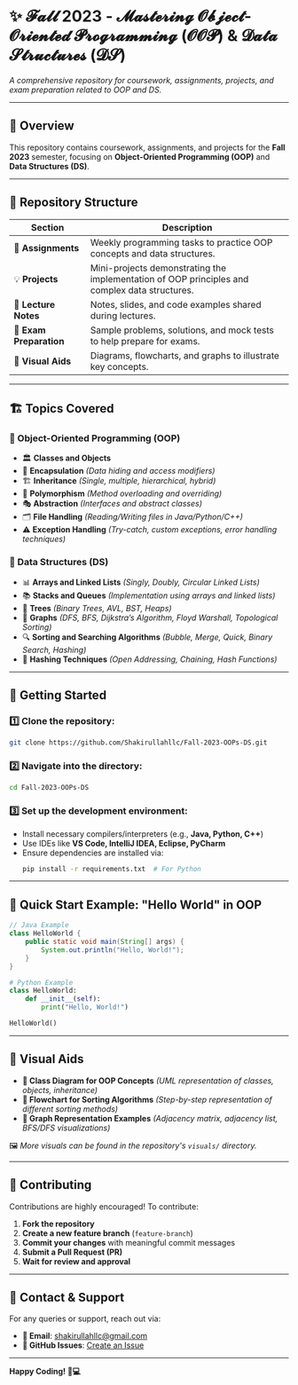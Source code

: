 # ✨ 𝓕𝓪𝓵𝓵 2023 - 𝓜𝓪𝓼𝓽𝓮𝓻𝓲𝓷𝓰 𝓞𝓫𝓳𝓮𝓬𝓽-𝓞𝓻𝓲𝓮𝓷𝓽𝓮𝓭 𝓟𝓻𝓸𝓰𝓻𝓪𝓶𝓶𝓲𝓷𝓰 (𝓞𝓞𝓟) & 𝓓𝓪𝓽𝓪 𝓢𝓽𝓻𝓾𝓬𝓽𝓾𝓻𝓮𝓼 (𝓓𝓢)


*A comprehensive repository for coursework, assignments, projects, and exam preparation related to OOP and DS.*

---

## 📌 Overview
This repository contains coursework, assignments, and projects for the **Fall 2023** semester, focusing on **Object-Oriented Programming (OOP)** and **Data Structures (DS)**.

---

## 📂 Repository Structure
| Section            | Description |
|-------------------|-------------|
| 📑 **Assignments** | Weekly programming tasks to practice OOP concepts and data structures. |
| 💡 **Projects**    | Mini-projects demonstrating the implementation of OOP principles and complex data structures. |
| 📘 **Lecture Notes** | Notes, slides, and code examples shared during lectures. |
| 📝 **Exam Preparation** | Sample problems, solutions, and mock tests to help prepare for exams. |
| 🎨 **Visual Aids** | Diagrams, flowcharts, and graphs to illustrate key concepts. |

---

## 🏗 Topics Covered
### 🔹 Object-Oriented Programming (OOP)
- 🏛 **Classes and Objects**
- 🔐 **Encapsulation** *(Data hiding and access modifiers)*
- 🏗 **Inheritance** *(Single, multiple, hierarchical, hybrid)*
- 🔄 **Polymorphism** *(Method overloading and overriding)*
- 🎭 **Abstraction** *(Interfaces and abstract classes)*
- 🗂 **File Handling** *(Reading/Writing files in Java/Python/C++)*
- ⚠ **Exception Handling** *(Try-catch, custom exceptions, error handling techniques)*

### 🔹 Data Structures (DS)
- 📊 **Arrays and Linked Lists** *(Singly, Doubly, Circular Linked Lists)*
- 📚 **Stacks and Queues** *(Implementation using arrays and linked lists)*
- 🌳 **Trees** *(Binary Trees, AVL, BST, Heaps)*
- 🔗 **Graphs** *(DFS, BFS, Dijkstra’s Algorithm, Floyd Warshall, Topological Sorting)*
- 🔍 **Sorting and Searching Algorithms** *(Bubble, Merge, Quick, Binary Search, Hashing)*
- 🔢 **Hashing Techniques** *(Open Addressing, Chaining, Hash Functions)*

---

## 🚀 Getting Started
### **1️⃣ Clone the repository:**  
   ```bash
   git clone https://github.com/Shakirullahllc/Fall-2023-OOPs-DS.git
   ```
### **2️⃣ Navigate into the directory:**  
   ```bash
   cd Fall-2023-OOPs-DS
   ```
### **3️⃣ Set up the development environment:**  
   - Install necessary compilers/interpreters (e.g., **Java, Python, C++**)
   - Use IDEs like **VS Code, IntelliJ IDEA, Eclipse, PyCharm**
   - Ensure dependencies are installed via:
     ```bash
     pip install -r requirements.txt  # For Python
     ```

---

## 📌 Quick Start Example: "Hello World" in OOP
```java
// Java Example
class HelloWorld {
    public static void main(String[] args) {
        System.out.println("Hello, World!");
    }
}
```
```python
# Python Example
class HelloWorld:
    def __init__(self):
        print("Hello, World!")

HelloWorld()
```

---

## 📸 Visual Aids
- **📌 Class Diagram for OOP Concepts** *(UML representation of classes, objects, inheritance)*
- **📌 Flowchart for Sorting Algorithms** *(Step-by-step representation of different sorting methods)*
- **📌 Graph Representation Examples** *(Adjacency matrix, adjacency list, BFS/DFS visualizations)*

🖼 *More visuals can be found in the repository's `visuals/` directory.*

---

## 🤝 Contributing
Contributions are highly encouraged! To contribute:
1. **Fork the repository**
2. **Create a new feature branch** (`feature-branch`)
3. **Commit your changes** with meaningful commit messages
4. **Submit a Pull Request (PR)**
5. **Wait for review and approval**

---

## 📧 Contact & Support
For any queries or support, reach out via:
- **📩 Email**: shakirullahllc@gmail.com
- **📌 GitHub Issues**: [Create an Issue](https://github.com/Shakirullahllc/Fall-2023-OOPs-DS/issues)

---

**Happy Coding! 🚀💻**

